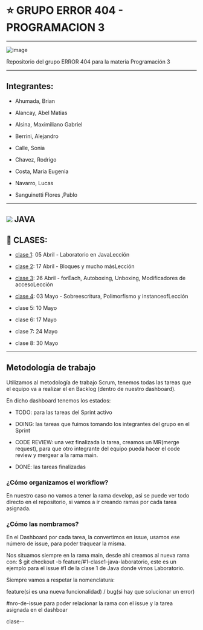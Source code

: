 # :star:  GRUPO ERROR 404 - PROGRAMACION 3

---


![image](https://user-images.githubusercontent.com/72580574/232953557-f9db7ab8-47e3-4368-a30c-020385e1784e.png)


Repositorio del grupo ERROR 404 para la materia Programación 3

---

## Integrantes:

- Ahumada, Brian

- Alancay, Abel Matias

- Alsina, Maximiliano Gabriel

- Berrini, Alejandro

- Calle, Sonia

- Chavez, Rodrigo

- Costa, Maria Eugenia

- Navarro, Lucas

- Sanguinetti Flores ,Pablo

---

## <img src="https://img.icons8.com/color/50/null/java-coffee-cup-logo--v1.png"/> JAVA

## :book: CLASES:

- [clase 1](https://github.com/CodeSystem2022/ERROR-404-PROGRAMACION3/tree/main/Leccion_01/MundoPc): 05 Abril - Laboratorio en JavaLección

- [clase 2](https://github.com/CodeSystem2022/ERROR-404-PROGRAMACION3/tree/main/Leccion02): 17 Abril - Bloques y mucho másLección

- [clase 3](https://github.com/CodeSystem2022/ERROR-404-PROGRAMACION3/tree/main/Leccion03): 26 Abril -  forEach, Autoboxing, Unboxing, Modificadores de accesoLección

- [clase 4](https://github.com/CodeSystem2022/ERROR-404-PROGRAMACION3/tree/main/Leccion04): 03 Mayo - Sobreescritura, Polimorfismo y instanceofLección

- clase 5: 10 Mayo

- clase 6: 17 Mayo

- clase 7: 24 Mayo

- clase 8: 30 Mayo

---

## Metodología de trabajo

Utilizamos al metodología de trabajo Scrum, tenemos todas las tareas que el equipo va a realizar el en Backlog (dentro de nuestro dashboard).

En dicho dashboard tenemos los estados:

- TODO: para las tareas del Sprint activo

- DOING: las tareas que fuimos tomando los integrantes del grupo en el Sprint

- CODE REVIEW: una vez finalizada la tarea, creamos un MR(merge request), para que otro integrante del equipo pueda hacer el code review y mergear a la rama main.

- DONE: las tareas finalizadas

### ¿Cómo organizamos el workflow?

En nuestro caso no vamos a tener la rama develop, asi se puede ver todo directo en el repositorio, si vamos a ir creando ramas por cada tarea asignada.

### ¿Cómo las nombramos?

En el Dashboard por cada tarea, la convertimos en issue, usamos ese número de issue, para poder traquear la misma.

Nos situamos siempre en la rama main, desde ahi creamos al nueva rama con: $ git checkout -b feature/#1-clase1-java-laboratorio, este es un ejemplo para el issue #1 de la clase 1 de Java donde vimos Laboratorio.

Siempre vamos a respetar la nomenclatura:

feature(si es una nueva funcionalidad) / bug(si hay que solucionar un error)

#nro-de-issue para poder relacionar la rama con el issue y la tarea asignada en el dashboar

clase<nro-de-clase>-<lenguaje>-<tema-de-la-clase>

